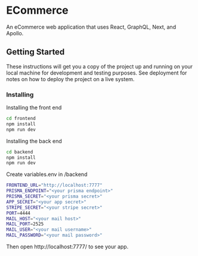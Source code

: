 # ECommerce

An eCommerce web application that uses React, GraphQL, Next, and Apollo.

## Getting Started

These instructions will get you a copy of the project up and running on your local machine for development and testing purposes. See deployment for notes on how to deploy the project on a live system.

### Installing

Installing the front end

```sh
cd frontend
npm install
npm run dev
```

Installing the back end

```sh
cd backend
npm install
npm run dev
```

Create variables.env in /backend

```sh
FRONTEND_URL="http://localhost:7777"
PRISMA_ENDPOINT="<your prisma endpoint>"
PRISMA_SECRET="<your prisma secret>"
APP_SECRET="<your app secret>"
STRIPE_SECRET="<your stripe secret>"
PORT=4444
MAIL_HOST="<your mail host>"
MAIL_PORT=2525
MAIL_USER="<your mail username>"
MAIL_PASSWORD="<your mail password>"
```

Then open http://localhost:7777/ to see your app.